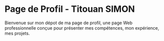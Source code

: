 # Page de Profil - Titouan SIMON

Bienvenue sur mon dépot de ma page de profil, une page Web professionnelle conçue pour présenter mes compétences, mon expérience, mes projets.
